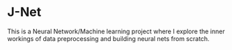 # J-Net
This is a Neural Network/Machine learning project where I explore the inner workings of data preprocessing and building neural nets from scratch.
